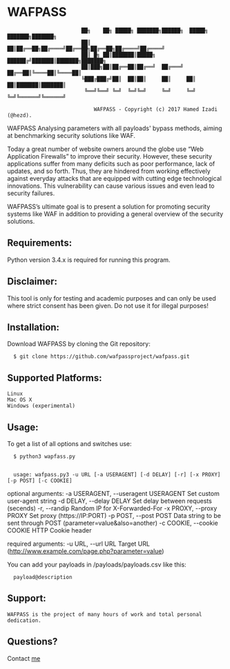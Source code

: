 # WAFPASS

                                                                
                            ██╗    ██╗ █████╗ ███████╗██████╗  █████╗ ███████╗███████╗
                            ██║    ██║██╔══██╗██╔════╝██╔══██╗██╔══██╗██╔════╝██╔════╝
                            ██║ █╗ ██║███████║█████╗  ██████╔╝███████║███████╗███████╗
                            ██║███╗██║██╔══██║██╔══╝  ██╔═══╝ ██╔══██║╚════██║╚════██║
                            ╚███╔███╔╝██║  ██║██║     ██║     ██║  ██║███████║███████║
                             ╚══╝╚══╝ ╚═╝  ╚═╝╚═╝     ╚═╝     ╚═╝  ╚═╝╚══════╝╚══════╝
                         
                                WAFPASS - Copyright (c) 2017 Hamed Izadi (@hezd). 

        

WAFPASS Analysing parameters with all payloads' bypass methods, aiming at benchmarking security solutions like WAF.


   Today a great number of website owners around the globe use “Web Application Firewalls” to improve their security. However, these security applications suffer from many deficits such as poor performance, lack of updates, and so forth. Thus, they are hindered from working effectively against everyday attacks that are equipped with cutting edge technological innovations. This vulnerability can cause various issues and even lead to security failures.
   
   WAFPASS’s ultimate goal is to present a solution for promoting security systems like WAF in addition to providing a general overview of the security solutions.  
   
   


## Requirements:
  Python version 3.4.x is required for running this program.



## Disclaimer:
  This tool is only for testing and academic purposes and can only be used where strict consent has been given. Do not use it   for illegal purposes!


## Installation:
  Download WAFPASS by cloning the Git repository:
  
      $ git clone https://github.com/wafpassproject/wafpass.git


## Supported Platforms:

    Linux
    Mac OS X
    Windows (experimental)


## Usage:

  To get a list of all options and switches use:
  
      $ python3 wapfass.py
      
            
      usage: wafpass.py3 -u URL [-a USERAGENT] [-d DELAY] [-r] [-x PROXY] [-p POST] [-c COOKIE]

optional arguments:
  -a USERAGENT, --useragent USERAGENT      Set custom user-agent string
  -d DELAY, --delay DELAY                  Set delay between requests (secends)
  -r, --randip                             Random IP for X-Forwarded-For
  -x PROXY, --proxy PROXY                  Set proxy (https://IP:PORT)
  -p POST, --post POST                     Data string to be sent through POST (parameter=value&also=another)
  -c COOKIE, --cookie COOKIE               HTTP Cookie header

required arguments:
  -u URL, --url URL                        Target URL (http://www.example.com/page.php?parameter=value)
   
   
   
   
  You can add your payloads in /payloads/payloads.csv like this:
  
      payload@description
      
## Support:

    WAFPASS is the project of many hours of work and total personal dedication.

## Questions?

Contact [me](mailto:hamedizadi@gmail.com)
 
